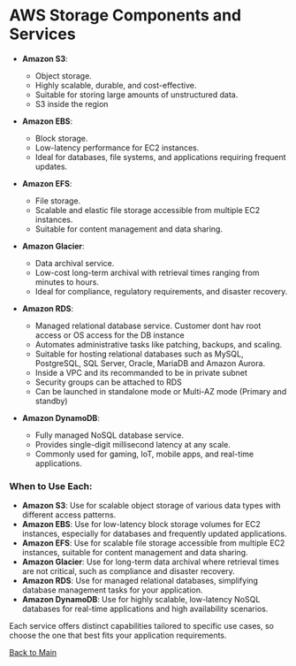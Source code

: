 # AWS Storage Components and Services


   - **Amazon S3**:
     - Object storage.
     - Highly scalable, durable, and cost-effective.
     - Suitable for storing large amounts of unstructured data.
     - S3 inside the region
   - **Amazon EBS**:
     - Block storage.
     - Low-latency performance for EC2 instances.
     - Ideal for databases, file systems, and applications requiring frequent updates.
   - **Amazon EFS**:
     - File storage.
     - Scalable and elastic file storage accessible from multiple EC2 instances.
     - Suitable for content management and data sharing.

   - **Amazon Glacier**:
     - Data archival service.
     - Low-cost long-term archival with retrieval times ranging from minutes to hours.
     - Ideal for compliance, regulatory requirements, and disaster recovery.
   - **Amazon RDS**:
     - Managed relational database service. Customer dont hav root access or OS access for the DB instance
     - Automates administrative tasks like patching, backups, and scaling.
     - Suitable for hosting relational databases such as MySQL, PostgreSQL, SQL Server, Oracle, MariaDB and Amazon Aurora.
     - Inside a VPC and its recommanded to be in private subnet
     - Security groups can be attached to RDS
     - Can be launched in standalone mode or Multi-AZ mode (Primary and standby)
   - **Amazon DynamoDB**:
     - Fully managed NoSQL database service.
     - Provides single-digit millisecond latency at any scale.
     - Commonly used for gaming, IoT, mobile apps, and real-time applications.

### When to Use Each:
- **Amazon S3**: Use for scalable object storage of various data types with different access patterns.
- **Amazon EBS**: Use for low-latency block storage volumes for EC2 instances, especially for databases and frequently updated applications.
- **Amazon EFS**: Use for scalable file storage accessible from multiple EC2 instances, suitable for content management and data sharing.
- **Amazon Glacier**: Use for long-term data archival where retrieval times are not critical, such as compliance and disaster recovery.
- **Amazon RDS**: Use for managed relational databases, simplifying database management tasks for your application.
- **Amazon DynamoDB**: Use for highly scalable, low-latency NoSQL databases for real-time applications and high availability scenarios.

Each service offers distinct capabilities tailored to specific use cases, so choose the one that best fits your application requirements.



[Back to Main](readme.md)
